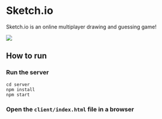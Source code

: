 # Sketch.io
Sketch.io is an online multiplayer drawing and guessing game!

<img src="https://skillicons.dev/icons?i=js,nodejs,html,css,react"/>

## How to run
### Run the server
```
cd server
npm install
npm start
```
### Open the `client/index.html` file in a browser


